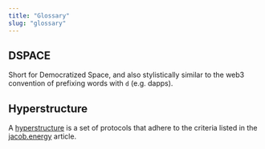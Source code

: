```yaml
---
title: "Glossary"
slug: "glossary"
---
```


## DSPACE

Short for Democratized Space, and also stylistically similar to the web3 convention of prefixing words with `d` (e.g. dapps).

## Hyperstructure

A [hyperstructure](/docs/hyperstructures) is a set of protocols that adhere to the criteria listed in the [jacob.energy](https://jacob.energy/hyperstructures.html) article.